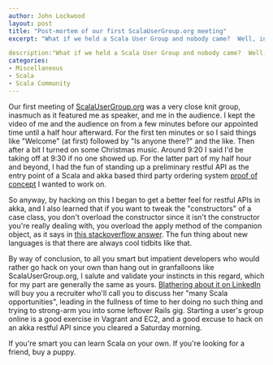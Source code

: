 ```yaml
---
author: John Lockwood
layout: post
title: "Post-mortem of our first ScalaUserGroup.org meeting" 
excerpt: "What if we held a Scala User Group and nobody came?  Well, in that case, we'd have more time to write some code!"

description:"What if we held a Scala User Group and nobody came?  Well, in that case, we'd have more time to write some code!"
categories:
- Miscellaneous
- Scala
- Scala Community
---
```


Our first meeting of [ScalaUserGroup.org](http://ScalaUserGroup.org) was a very close knit group, inasmuch as it featured me as speaker, and me in the audience. I kept the video of me and the audience on from a few minutes before our appointed time until a half hour afterward. For the first ten minutes or so I said things like "Welcome" (at first) followed by "Is anyone there?" and the like. Then after a bit I turned on some Christmas music. Around 9:20 I said I'd be taking off at 9:30 if no one showed up. For the latter part of my half hour and beyond, I had the fun of standing up a preliminary restful API as the entry point of a Scala and akka based third party ordering system [proof of concept](/asynchronous-order-processing-in-play/) I wanted to work on.

So anyway, by hacking on this I began to get a better feel for restful APIs in akka, and I also learned that if you want to tweak the "constructors" of a case class, you don't overload the constructor since it isn't the constructor you're really dealing with, you overload the apply method of the companion object, as it says in [this stackoverflow answer](http://stackoverflow.com/questions/2400794/overload-constructor-for-scalas-case-classes). The fun thing about new languages is that there are always cool tidbits like that.

By way of conclusion, to all you smart but impatient developers who would rather go hack on your own than hang out in granfalloons like ScalaUserGroup.org, I salute and validate your instincts in this regard, which for my part are generally the same as yours. [Blathering about it on LinkedIn](https://www.linkedin.com/groups/Just-purchased-ScalaUserGrouporg-746917.S.5942076205380427777?view=&gid=746917&item=5942076205380427777) will buy you a recruiter who'll call you to discuss her "many Scala opportunities", leading in the fullness of time to her doing no such thing and trying to strong-arm you into some leftover Rails gig. Starting a user's group online is a good exercise in Vagrant and EC2, and a good excuse to hack on an akka restful API since you cleared a Saturday morning. 

If you're smart you can learn Scala on your own. If you're looking for a friend, buy a puppy.